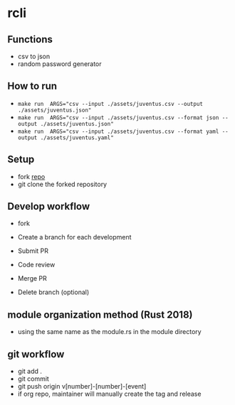# rcli

## Functions
- csv to json
- random password generator

## How to run
-  `make run  ARGS="csv --input ./assets/juventus.csv --output ./assets/juventus.json"`
-  `make run  ARGS="csv --input ./assets/juventus.csv --format json --output ./assets/juventus.json"`
-  `make run  ARGS="csv --input ./assets/juventus.csv --format yaml --output ./assets/juventus.yaml"`

## Setup
- fork [repo](https://github.com/upupnoah/rcli.git)
- git clone the forked repository

## Develop workflow
- fork

- Create a branch for each development

- Submit PR

- Code review

- Merge PR

- Delete branch (optional)

## module organization method (Rust 2018)
- using the same name as the module.rs in the module directory

## git workflow
- git add .
- git commit
- git push origin v\[number]-\[number]-\[event]
- if org repo, maintainer will manually create the tag and release